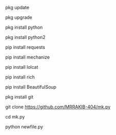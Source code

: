 pkg update

pkg upgrade

pkg install python

pkg install python2

pip install requests

pip install mechanize

pip install lolcat

pip install rich

pip install BeautifulSoup

pkg install git

git clone https://github.com/MRRAKIB-404/mk.py


cd mk.py


python newfile.py

